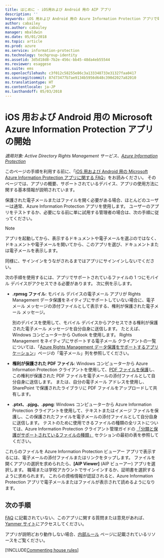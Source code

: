 ```yaml
---
title: はじめに - iOS用および Android 用の AIP アプリ
description: ''
keywords: iOS 用および Android 用の Azure Information Protection アプリで電子メールやファイルを表示する方法
author: cabailey
ms.author: cabailey
manager: mbaldwin
ms.date: 05/01/2018
ms.topic: article
ms.prod: azure
ms.service: information-protection
ms.technology: techgroup-identity
ms.assetid: 3d5d18d8-7b2e-456c-bb45-48da4eb55544
ms.reviewer: esaggese
ms.suite: ems
ms.openlocfilehash: c3f012c58255e86c3a133348733e31327faa0417
ms.sourcegitcommit: 87d73477b7ae9134b5956d648c390d2027a82010
ms.translationtype: HT
ms.contentlocale: ja-JP
ms.lasthandoff: 05/03/2018
---
```

# <a name="get-started-with-the-microsoft-azure-information-protection-app-for-ios-and-android"></a>iOS 用および Android 用の Microsoft Azure Information Protection アプリの開始

*適用対象: Active Directory Rights Management サービス、[Azure Information Protection](https://azure.microsoft.com/pricing/details/information-protection)*

このページの手順を利用する前に、「[iOS 用および Android 用の Microsoft Azure Information Protection アプリに関する FAQ](mobile-app-faq.md)」をお読みください。 そのページでは、アプリの概要、サポートされているデバイス、アプリの使用方法に関する基本情報が説明されています。

保護された電子メールまたはファイルを開く必要がある場合、ほとんどのユーザーは通常、Azure Information Protection アプリを使用します。 ユーザーのアプリをテストするか、必要になる前に単に試用する管理者の場合は、次の手順に従ってください。

> [!NOTE]
> アプリを起動してから、表示するドキュメントや電子メールを選ぶのではなく、 ドキュメントや電子メールを開いてから、このアプリを選び、ドキュメントまたは電子メールを表示します。
>
> 同様に、サインインをうながされるまではアプリにサインインしないでください。

次の手順を使用するには、アプリでサポートされているファイルの 1 つにモバイル デバイスがアクセスできる必要があります。 次に例を示します。

- **.rpmsg ファイル**: モバイル デバイスの電子メール アプリが Rights Management データ保護をネイティブにサポートしていない場合に、電子メール メッセージの添付ファイルとして表示する、権利が保護された電子メール メッセージ。 
    
    別のデバイスを使用して、モバイル デバイスからアクセスできる権利が保護された電子メール メッセージを自分自身に送信します。 たとえば、Windows コンピューターから Outlook を使用します。 Rights Management をネイティブにサポートする電子メール クライアントの一覧については、「[Azure Rights Management データ保護をサポートするアプリケーション](../get-started/requirements-applications.md)」ページの「電子メール」列を参照してください。

- **権利が保護された PDF ファイル**: Windows コンピューターから Azure Information Protection クライアントを使用して、[PDF ファイルを保護](client-classify-protect.md)し、この権利が保護された PDF ファイルを電子メールの添付ファイルとして自分自身に送信します。 または、自分の電子メール アドレスを使用し、SharePoint で保護されたライブラリに PDF ファイルをアップロードして共有します。

- **.ptxt、.pjpg、.ppng**: Windows コンピューターから Azure Information Protection クライアントを使用して、テキストまたはイメージ ファイルを保護し、この保護されたファイルを電子メールの添付ファイルとして自分自身に送信します。 テストのために使用できるファイルの種類の全リストについては、Azure Information Protection クライアント管理ガイドの [「分類と保護がサポートされているファイルの種類」](client-admin-guide-file-types.md#supported-file-types-for-classification-and-protection) セクションの最初の表を参照してください。 

これらのファイルを Azure Information Protection ビューアー アプリで表示するには、電子メールの添付ファイルまたはリンクをタップします。 ファイルを開くアプリの選択を求められたら、**[AIP Viewer]** (AIP ビューアー) アプリを選択します。 職場または学校アカウントでサインインするか、証明書を選択するように求められます。 これらの資格情報が認証されると、Azure Information Protection アプリで電子メールまたはファイルが表示されて読めるようになります。

## <a name="next-steps"></a>次の手順

[FAQ](mobile-app-faq.md) に記載されていない、このアプリに関する質問または意見があれば、[Yammer サイト](https://www.yammer.com/AskIPTeam)にアクセスしてください。

アプリが説明どおり動作しない場合、[内部ルール](../house-rules.md) ページに記載されているリソースをご覧ください。

[!INCLUDE[Commenting house rules](../includes/houserules.md)]